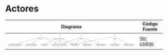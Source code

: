 # Actores

| Diagrama | Código Fuente |
|----------|---------------|
| ![Actores](https://github.com/celiabecerril/24-25-IdSw1-SDR/blob/main/Documentos/Actores/VPGnRiCm34LtdOB8dYiK2J8K6HeK3Tgr86pQ461B1IcTh4VenMh7aYKvIiRm_KzI-d8Euf2T7mUbi76MOVSf7bbRk5Zue5wBOspj3b0Wa8jDzM1wPzkHM0u_ZuCVJMJ7TjH6AI_Ke13iefc5bgwdxwoKT6UZ6uqCLnBzzskYDfJdgZL9_KKCPzDP7h6PvT0I74Nt1fr.svg)| [Ver código](https://github.com/celiabecerril/24-25-IdSw1-SDR/blob/main/Documentos/Actores/Actores.puml) |
